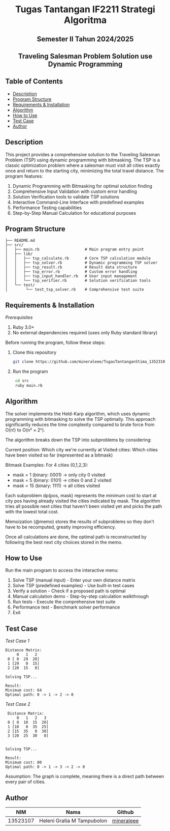 <h1 align="center">Tugas Tantangan IF2211 Strategi Algoritma</h1>
<h2 align="center">Semester II Tahun 2024/2025</h2>
<h2 align="center">Traveling Salesman Problem Solution 
use Dynamic Programming</h2>

## Table of Contents
- [Description](#description)
- [Program Structure](#program-structure)
- [Requirements & Installation](#requirements--installation)
- [Algorithm](#algorithm)
- [How to Use](#how-to-use)
- [Test Case](#test-case)
- [Author](#author)

## Description
This project provides a comprehensive solution to the Traveling Salesman Problem (TSP) using dynamic programming with bitmasking. The TSP is a classic optimization problem where a salesman must visit all cities exactly once and return to the starting city, minimizing the total travel distance.
The program features:

1. Dynamic Programming with Bitmasking for optimal solution finding
2. Comprehensive Input Validation with custom error handling
3. Solution Verification tools to validate TSP solutions
4. Interactive Command-Line Interface with predefined examples
5. Performance Testing capabilities
6. Step-by-Step Manual Calculation for educational purposes

## Program Structure
```
├── README.md
├── src/
│   ├── main.rb                    # Main program entry point
│   ├── lib/
│   │   ├── tsp_calculate.rb       # Core TSP calculation module
│   │   ├── tsp_solver.rb          # Dynamic programming TSP solver
│   │   ├── tsp_result.rb          # Result data structure
│   │   ├── tsp_error.rb           # Custom error handling
│   │   ├── tsp_input_handler.rb   # User input management
│   │   └── tsp_verifier.rb        # Solution verification tools
│   └── test/
│        └── test_tsp_solver.rb    # Comprehensive test suite
```
## Requirements & Installation
*Prerequisites*
1. Ruby 3.0+
2. No external dependencies required (uses only Ruby standard library)

Before running the program, follow these steps:
1. Clone this repository
    ```bash
    git clone https://github.com/mineraleee/TugasTantanganStima_13523107
    ```
2. Run the program
   ```bash
    cd src
    ruby main.rb
    ```

## Algorithm
The solver implements the Held-Karp algorithm, which uses dynamic programming with bitmasking to solve the TSP optimally. This approach significantly reduces the time complexity compared to brute force from O(n!) to O(n² × 2ⁿ).

The algorithm breaks down the TSP into subproblems by considering:

Current position: Which city we're currently at
Visited cities: Which cities have been visited so far (represented as a bitmask)

Bitmask Examples:
For 4 cities (0,1,2,3):
- mask = 1 (binary: 0001) → only city 0 visited
- mask = 5 (binary: 0101) → cities 0 and 2 visited
- mask = 15 (binary: 1111) → all cities visited

Each subproblem dp(pos, mask) represents the minimum cost to start at city pos having already visited the cities indicated by mask. The algorithm tries all possible next cities that haven’t been visited yet and picks the path with the lowest total cost.

Memoization (@memo) stores the results of subproblems so they don’t have to be recomputed, greatly improving efficiency.

Once all calculations are done, the optimal path is reconstructed by following the best next city choices stored in the memo.

## How to Use
Run the main program to access the interactive menu:
1. Solve TSP (manual input) - Enter your own distance matrix
2. Solve TSP (predefined examples) - Use built-in test cases
3. Verify a solution - Check if a proposed path is optimal
4. Manual calculation demo - Step-by-step calculation walkthrough
5. Run tests - Execute the comprehensive test suite
6. Performance test - Benchmark solver performance
7. Exit

## Test Case
*Test Case 1*
```
Distance Matrix:
     0   1   2
 0 [ 0  29  20]
 1 [29   0  15]
 2 [20  15   0]

Solving TSP...

Result:
Minimum cost: 64
Optimal path: 0 -> 1 -> 2 -> 0
```
*Test Case 2*
```
 Distance Matrix:
     0   1   2   3
 0 [ 0  10  15  20]
 1 [10   0  35  25]
 2 [15  35   0  30]
 3 [20  25  30   0]


Solving TSP...

Result:
Minimum cost: 80
Optimal path: 0 -> 1 -> 3 -> 2 -> 0
```
Assumption: The graph is complete, meaning there is a direct path between every pair of cities.

## Author
| **NIM**  | **Nama**               | **Github** |
| -------- | ------------------------------ | ---------- |
| 13523107 | Heleni Gratia M Tampubolon     | [mineraleee](https://github.com/mineraleee) | 
